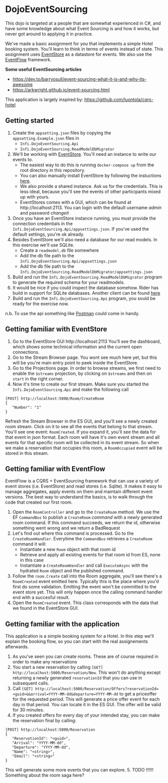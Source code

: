 # DojoEventSourcing
This dojo is targeted at a people that are somewhat experienced in C#, and have some knowledge about what Event Sourcing is and how it works, but never got around to applying it in practice.

We've made a basic assignment for you that implements a simple Hotel booking system. You'll learn to think in terms of events instead of state. This assignment uses [EventStore](https://eventstore.com/) as a datastore for events. We also use the [EventFlow](https://github.com/eventflow/EventFlow) framework.

**Some useful EventSourcing articles**
* https://dev.to/barryosull/event-sourcing-what-it-is-and-why-its-awesome
* https://arkwright.github.io/event-sourcing.html

This application is largely inspired by: https://github.com/luontola/cqrs-hotel

## Getting started
1. Create the `appsetting.json` files by copying the `appsetting.Example.json` files in 
    * `Infi.DojoEventSourcing.Api`
    * `Infi.DojoEventSourcing.ReadModelDbMigrator`
2. We'll be working with [EventStore](https://eventstore.com/). You'll need an instance to write our events to. 
    * The easiest way to do this is running `docker-compose up` from the root directory in this repository. 
    * You can also manually install EventStore by following the instuctions [here](https://eventstore.com/docs/getting-started/?tabs=tabid-3%2Ctabid-dotnet-client%2Ctabid-dotnet-client-connect%2Ctabid-4).
    * We also provide a shared instance. Ask us for the credentials. This is less ideal, because you'll see the events of other participants mixed up with yours.
    * EventStores comes with a GUI, which can be found at http://localhost:2113. You can login with the default username _admin_  and password _changeit_
3. Once you have an EventStore instance running, you must provide the connection credentials in the `Infi.DojoEventSourcing.Api/appsettings.json`. If you've used the default settings, you're ok already.
4. Besides EventStore we'll also need a database for our read models. In this exercise we'll use SQLite.
    * Create a `readmodel.db` file somewhere
    * Add the db file path to the `Infi.DojoEventSourcing.Api/appsettings.json`
    * Add the db file path to the `Infi.DojoEventSourcing.ReadModelDbMigrator/appsettings.json`
5. Build and run the `Infi.DojoEventSourcing.ReadModelDbMigrator` program to generate the required schema for your readmodels.
6. It would be nice if you could inspect the database somehow. Rider has build in support for SQLite databases. Another client can be found [here](https://sqlitebrowser.org/)
7. Build and run the `Infi.DojoEventSourcing.Api` program, you sould be ready for the exercise now.

n.b. To use the api something like [Postman](https://www.postman.com/) could come in handy.

## Getting familiar with EventStore
1. Go to the EventStore GUI http://localhost:2113
You'll see the dashboard, which shows some technical information and the current open connections.
2. Go to the Stream Browser page. You wont see much here yet, but this will be you're main entry point to peek inside the EventStore.
3. Go to the Projections page. In order to browse streams, we first need to enable the `$streams` projection, by clicking on `$streams` and then on `start` in the right corner.
4. Now it's time to create our first stream. Make sure you started the `Infi.DojoEventSourcing.Api` and make the following call 
```
[POST] http://localhost:5000/Room/CreateRoom
{
   "Number": "1"
}
```

Refresh the Stream Browser in the ES GUI, and you'll see a newly created room stream. Click on it to see all the events that belong to that stream. You'll see one event: `RoomCreated`. If you expand it, you'll see the data for that event in json format. Each room will have it's own event stream and all events for that specific room will be collected in its event stream. So when we make a reservation that occupies this room, a `RoomOccupied` event will be stored in this stream.

## Getting familiar with EventFlow
EventFlow is a CQRS + EventSourcing framework that can use a variety of event stores (i.e. EventStore) and read stores (i.e. Sqlite). It makes it easy to manage aggregates, apply events on them and maintain different event versions. The best way to understand the basics, is to walk through the code that created our first room.
1. Open the `RoomController` and go to the `CreateRoom` method.
   We use the EF `CommandBus` to publish a `CreateRoom` _command_ with a newly generated room command.
   If this command succeeds, we return the id, otherwise something went wrong and we return a BadRequest
2. Let's find out where this command is processed. Go to the `CreateRoomHandler`.
   Everytime the `CommandBus` retrieves a `CreateRoom` command it will:
      * Instantiate a new `Room` object with that room id
      * Retrieve and apply all existing events for that room id from ES, none in this case
      * Instantiate a `CreateRoomHandler` and call `ExecuteAsync` with the hydrated `Room` object and the published command.
3. Follow the `room.Create` call into the Room aggregate, you'll see there's a `RoomCreated` event emitted here. Typically this is the place where you'd first do some validation. Emitting the event won't be committed to the event store yet. This will only happen once the calling command handler end with a succesful result.
4. Open the `RoomCreated` event. This class corresponds with the data that we found in the EventStore GUI.

## Getting familiar with the application
This application is a simple booking system for a Hotel. In this step we'll explain the booking flow, so you can start with the real assignements afterwards.
1. As you've seen you can create rooms. These are of course required in order to make any reservations
2. You start a new reservation by calling `[GET]  http://localhost:5000/Reservation/New`. This won't do anything except returning a newly generated `reservationId` that you can use in subsequent calls.
3. Call `[GET] http://localhost:5000/Reservation/Offers?reservationId=<guid>&&arrival=YYYY-MM-dd&departure=YYYY-MM-dd` to get a priceoffer for the requested period. This will generate a price offer event for each day in that period. You can locate it in the ES GUI. The offer will be valid for 30 minutes.
4. If you created offers for every day of your intended stay, you can make the reservation final by calling:
```
[POST] http://localhost:5000/Reservation
{
   "ReservationId": "<guid>",
   "Arrival": "YYYY-MM-dd",
   "Departure": "YYYY-MM-dd",
   "Name": "<string>",
   "Email": "<string>"
}
```
This will generate some more events that you can explore.
5. TODO !!!!!! Something about the room saga here? 
